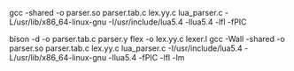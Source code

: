 gcc -shared -o parser.so parser.tab.c lex.yy.c lua_parser.c -L/usr/lib/x86_64-linux-gnu -I/usr/include/lua5.4 -llua5.4 -lfl -fPIC



bison -d -o parser.tab.c parser.y
flex -o lex.yy.c lexer.l
gcc -Wall -shared -o parser.so parser.tab.c lex.yy.c lua_parser.c -I/usr/include/lua5.4 -L/usr/lib/x86_64-linux-gnu -llua5.4 -fPIC -lfl -lm